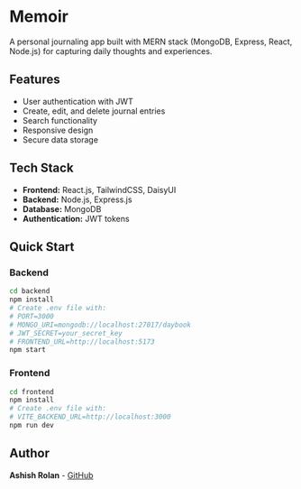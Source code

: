 # Memoir

A personal journaling app built with MERN stack (MongoDB, Express, React, Node.js) for capturing daily thoughts and experiences.

## Features

- User authentication with JWT
- Create, edit, and delete journal entries
- Search functionality
- Responsive design
- Secure data storage

## Tech Stack

- **Frontend:** React.js, TailwindCSS, DaisyUI
- **Backend:** Node.js, Express.js
- **Database:** MongoDB
- **Authentication:** JWT tokens

## Quick Start

### Backend
```bash
cd backend
npm install
# Create .env file with:
# PORT=3000
# MONGO_URI=mongodb://localhost:27017/daybook
# JWT_SECRET=your_secret_key
# FRONTEND_URL=http://localhost:5173
npm start
```

### Frontend
```bash
cd frontend
npm install
# Create .env file with:
# VITE_BACKEND_URL=http://localhost:3000
npm run dev
```

## Author

**Ashish Rolan** - [GitHub](https://github.com/ashish7472)
